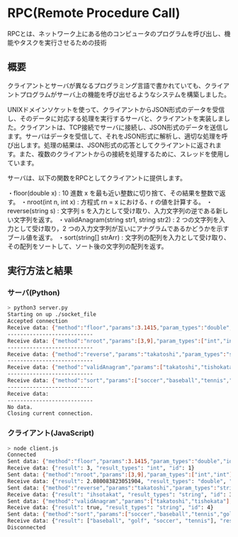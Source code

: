# RPC(Remote Procedure Call)

RPCとは、ネットワーク上にある他のコンピュータのプログラムを呼び出し、機能やタスクを実行させるための技術

## 概要

クライアントとサーバが異なるプログラミング言語で書かれていても、クライアントプログラムがサーバ上の機能を呼び出せるようなシステムを構築しました。

UNIXドメインソケットを使って、クライアントからJSON形式のデータを受信し、そのデータに対応する処理を実行するサーバと、クライアントを実装しました。クライアントは、TCP接続でサーバに接続し、JSON形式のデータを送信します。サーバはデータを受信して、それをJSON形式に解析し、適切な処理を呼び出します。処理の結果は、JSON形式の応答としてクライアントに返されます。また、複数のクライアントからの接続を処理するために、スレッドを使用しています。

サーバは、以下の関数をRPCとしてクライアントに提供します。

・floor(double x) : 10 進数 x を最も近い整数に切り捨て、その結果を整数で返す。
・nroot(int n, int x) : 方程式 rn = x における、r の値を計算する。
・reverse(string s) : 文字列 s を入力として受け取り、入力文字列の逆である新しい文字列を返す。
・validAnagram(string str1, string str2) : 2 つの文字列を入力として受け取り，2 つの入力文字列が互いにアナグラムであるかどうかを示すブール値を返す。
・sort(string[] strArr) : 文字列の配列を入力として受け取り、その配列をソートして、ソート後の文字列の配列を返す。

## 実行方法と結果

### サーバ(Python)

```bash
> python3 server.py
Starting on up ./socket_file
Accepted connection
Receive data: {"method":"floor","params":3.1415,"param_types":"double","id":1}
---------------------------
Receive data: {"method":"nroot","params":[3,9],"param_types":["int","int"],"id":2}
---------------------------
Receive data: {"method":"reverse","params":"takatoshi","param_types":"string","id":3}
---------------------------
Receive data: {"method":"validAnagram","params":["takatoshi","tishokata"],"param_types":["string","string"],"id":4}
---------------------------
Receive data: {"method":"sort","params":["soccer","baseball","tennis","golf"],"param_types":"string[]","id":5}
---------------------------
Receive data:
---------------------------
No data.
Closing current connection.
```

### クライアント(JavaScript)

```bash
> node client.js
Connected
Sent data: {"method":"floor","params":3.1415,"param_types":"double","id":1}
Receive data: {"result": 3, "result_types": "int", "id": 1}
Sent data: {"method":"nroot","params":[3,9],"param_types":["int","int"],"id":2}
Receive data: {"result": 2.080083823051904, "result_types": "double", "id": 2}
Sent data: {"method":"reverse","params":"takatoshi","param_types":"string","id":3}
Receive data: {"result": "ihsotakat", "result_types": "string", "id": 3}
Sent data: {"method":"validAnagram","params":["takatoshi","tishokata"],"param_types":["string","string"],"id":4}
Receive data: {"result": true, "result_types": "string", "id": 4}
Sent data: {"method":"sort","params":["soccer","baseball","tennis","golf"],"param_types":"string[]","id":5}
Receive data: {"result": ["baseball", "golf", "soccer", "tennis"], "result_types": "string[]", "id": 5}
Disconnected
```